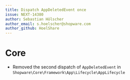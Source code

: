 ```yaml
---
title: Dispatch AppDeletedEvent once
issue: NEXT-14380
author: Sebastian Hölscher
author_email: s.hoelscher@shopware.com
author_github: HoelShare 
---
```

# Core
*  Removed the second dispatch of `AppDeletedEvent` in `Shopware\Core\Framework\App\Lifecycle\AppLifecycle`
